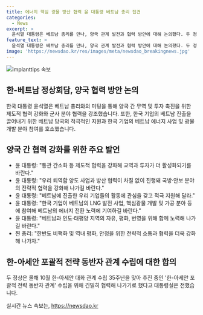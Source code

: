 ```yaml
---
title: 에너지 핵심 광물 방산 협력 윤 대통령 베트남 총리 접견
categories:
  - News
excerpt: >
  윤석열 대통령은 베트남 총리를 만나, 양국 관계 발전과 협력 방안에 대해 논의했다. 두 정상은 통관 간소화와 교역, 투자 활성화를 강조했으며, 한국 기업의 베트남 진출을 적극 지원하고 에너지 분야 등 다양한 협력을 모색했다. 또한 한반도 평화와 안정을 위한 협력, 한-아세안 포괄적 전략 동반자 관계 수립에 협력하기로 합의했다.
feature_text: >
  윤석열 대통령은 베트남 총리를 만나, 양국 관계 발전과 협력 방안에 대해 논의했다. 두 정상은 통관 간소화와 교역, 투자 활성화를 강조했으며, 한국 기업의 베트남 진출을 적극 지원하고 에너지 분야 등 다양한 협력을 모색했다. 또한 한반도 평화와 안정을 위한 협력, 한-아세안 포괄적 전략 동반자 관계 수립에 협력하기로 합의했다.
image: 'https://newsdao.kr/res/images/meta/newsdao_breakingnews.jpg'
---
```


<p><img src="https://newsdao.kr/res/images/meta/newsdao_breakingnews.jpg" alt="implanttips 속보" /></p>

<h2 data-ke-size="size26">한-베트남 정상회담, 양국 협력 방안 논의</h2>

<p data-ke-size="size16">한국 대통령 윤석열은 베트남 총리와의 미팅을 통해 양국 간 무역 및 투자 촉진을 위한 제도적 협력 강화와 군사 분야 협력을 강조했습니다. 또한, 한국 기업의 베트남 진출을 끌어내기 위한 베트남 당국의 적극적인 지원과 한국 기업의 베트남 에너지 사업 및 광물 개발 분야 참여를 호소했습니다.</p>

<h2 data-ke-size="size26">양국 간 협력 강화를 위한 주요 발언</h2>

<ul>
  <li>윤 대통령: "통관 간소화 등 제도적 협력을 강화해 교역과 투자가 더 활성화되기를 바란다."</li>
  <li>윤 대통령: "우리 퇴역함 양도 사업과 방산 협력이 차질 없이 진행돼 국방·안보 분야의 전략적 협력을 강화해 나가길 바란다."</li>
  <li>윤 대통령: "베트남에 진출한 우리 기업들의 활동에 관심을 갖고 적극 지원해 달라."</li>
  <li>윤 대통령: "한국 기업이 베트남의 LNG 발전 사업, 핵심광물 개발 및 가공 분야 등에 참여해 베트남의 에너지 전환 노력에 기여하길 바란다."</li>
  <li>윤 대통령: "베트남과 인도·태평양 지역의 자유, 평화, 번영을 위해 함께 노력해 나가길 바란다."</li>
  <li>찐 총리: "한반도 비핵화 및 역내 평화, 안정을 위한 전략적 소통과 협력을 더욱 강화해 나가자."</li>
</ul>

<h2 data-ke-size="size26">한-아세안 포괄적 전략 동반자 관계 수립에 대한 합의</h2>

<p data-ke-size="size16">두 정상은 올해 10월 한-아세안 대화 관계 수립 35주년을 맞아 추진 중인 '한-아세안 포괄적 전략 동반자 관계' 수립을 위해 긴밀히 협력해 나가기로 했다고 대통령실은 전했습니다.</p>
실시간 뉴스 속보는, <a href="https://newsdao.kr" rel="dofollow">https://newsdao.kr</a>


